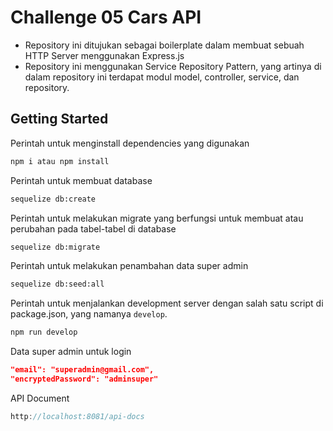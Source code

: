 # Challenge 05 Cars API

- Repository ini ditujukan sebagai boilerplate dalam membuat sebuah HTTP Server menggunakan Express.js
  <br />
- Repository ini menggunakan Service Repository Pattern, yang artinya di dalam repository ini terdapat modul model, controller, service, dan repository.

## Getting Started

Perintah untuk menginstall dependencies yang digunakan

```sh
npm i atau npm install
```

Perintah untuk membuat database

```sh
sequelize db:create
```

Perintah untuk melakukan migrate yang berfungsi untuk membuat atau perubahan pada tabel-tabel di database

```sh
sequelize db:migrate
```

Perintah untuk melakukan penambahan data super admin

```sh
sequelize db:seed:all
```

Perintah untuk menjalankan development server dengan salah satu script di package.json, yang namanya `develop`.

```sh
npm run develop
```

Data super admin untuk login

```json
"email": "superadmin@gmail.com",
"encryptedPassword": "adminsuper"
```

API Document

```js
http://localhost:8081/api-docs
```
